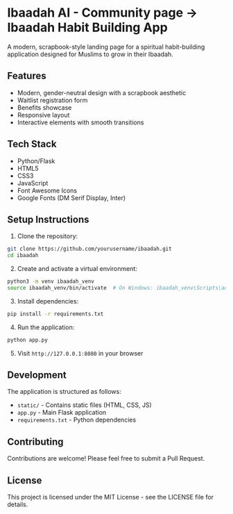 # Ibaadah AI - Community page -> Ibaadah Habit Building App

A modern, scrapbook-style landing page for a spiritual habit-building application designed for Muslims to grow in their Ibaadah.

## Features

- Modern, gender-neutral design with a scrapbook aesthetic
- Waitlist registration form
- Benefits showcase
- Responsive layout
- Interactive elements with smooth transitions

## Tech Stack

- Python/Flask
- HTML5
- CSS3
- JavaScript
- Font Awesome Icons
- Google Fonts (DM Serif Display, Inter)

## Setup Instructions

1. Clone the repository:
```bash
git clone https://github.com/yourusername/ibaadah.git
cd ibaadah
```

2. Create and activate a virtual environment:
```bash
python3 -m venv ibaadah_venv
source ibaadah_venv/bin/activate  # On Windows: ibaadah_venv\Scripts\activate
```

3. Install dependencies:
```bash
pip install -r requirements.txt
```

4. Run the application:
```bash
python app.py
```

5. Visit `http://127.0.0.1:8080` in your browser

## Development

The application is structured as follows:
- `static/` - Contains static files (HTML, CSS, JS)
- `app.py` - Main Flask application
- `requirements.txt` - Python dependencies

## Contributing

Contributions are welcome! Please feel free to submit a Pull Request.

## License

This project is licensed under the MIT License - see the LICENSE file for details. 
